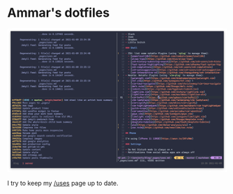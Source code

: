 # Ammar's dotfiles

![](./assets/uses.png)

I try to keep my [/uses](https://ammar.codes/uses) page up to date.
